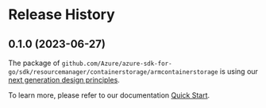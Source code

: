 # Release History

## 0.1.0 (2023-06-27)

The package of `github.com/Azure/azure-sdk-for-go/sdk/resourcemanager/containerstorage/armcontainerstorage` is using our [next generation design principles](https://azure.github.io/azure-sdk/general_introduction.html).

To learn more, please refer to our documentation [Quick Start](https://aka.ms/azsdk/go/mgmt).